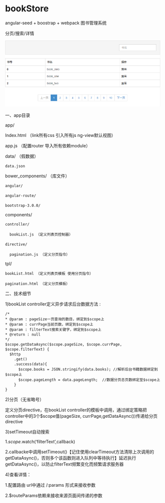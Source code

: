 # bookStore

angular-seed + boostrap + webpack 图书管理系统

分页/搜索/详情

![image](https://github.com/Dolly-Lan/bookStore/blob/master/preview.png)

一、app目录

app/

  Index.html （link所有css 引入所有js ng-view默认视图）
  
  app.js  （配置router 导入所有依赖module）
  
  data/  （假数据）
  
    data.json
    
  bower_components/ （库文件）
  
    angular/ 
    
    angular-route/
    
    bootstrap-3.0.0/
    
  components/
  
    controller/
    
      bookList.js （定义列表页控制器）
      
    directive/
    
      pagination.js （定义分页指令）
      
  tpl/
  
    bookList.html （定义列表页模板 使用分页指令）
    
    pagination.html （定义分页模板）

二、技术细节   

1)bookList  controller定义异步请求后台数据方法 :

    /*
    * @param : pageSize一页查询的数目，绑定到$scope上
    * @param : currPage当前页数，绑定到$scope上
    * @param : filterText搜索关键字，绑定到$scope上
    * @return : null
    */
    $scope.getDataAsync($scope.pageSize, $scope.currPage, $scope.filterText) {
      $http
        .get()
        .success(data){
          $scope.books = JSON.stringify(data.books); //解析后台书籍数据绑定到$scope上
          $scope.pageLength = data.pageLength;  //数据分页总页数绑定至$scope上
        }
    }

2)分页（无省略号）

定义分页directive，在bookList controller的模板中调用，通过绑定策略把controller中的3个$scope值(pageSize, currPage,getDataAsync())传递给分页directive

3)setTimeout自动搜索

  1.$scope.$watch(‘filterText’,callback)

  2.callbacke中调用setTimeout()【记住使用clearTimeout方法清除上次调用的getDataAsync()，否则多个该函数则进入队列中等待执行】延迟执行getDataAsync()，以防止filterText频繁变化而频繁请求服务器
  
4)查看详情：

  1.配置路由 url中通过 /:params 形式来接收参数

  2.$routeParams依赖来接收来源页面间传递的参数 	
